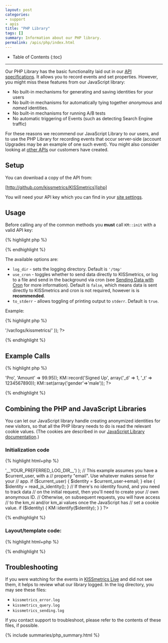 ```yaml
---
layout: post
categories:
- support
- apis
title: "PHP Library"
tags: []
summary: Information about our PHP library.
permalink: /apis/php/index.html
---
```

* Table of Contents
{:toc}
* * *

Our PHP Library has the basic functionality laid out in our [API specifications][specs]. It allows you to record events and set properties. However, you might miss these features from our JavaScript library:

* No built-in mechanisms for generating and saving identities for your users
* No built-in mechanisms for automatically tying together *anonymous* and *named* identities.
* No built-in mechanisms for running A/B tests
* No automatic triggering of Events (such as detecting Search Engine traffic)

For these reasons we recommend our JavaScript Library to our users, and to use the PHP Library for recording events that occur server-side (account Upgrades may be an example of one such event). You might also consider looking at [other APIs][other] our customers have created.

## Setup

You can download a copy of the API from:

[http://github.com/kissmetrics/KISSmetrics][php]

You will need your API key which you can find in your [site settings][site-settings].

## Usage

Before calling any of the common methods you **must** call `KM::init` with a valid API key:

{% highlight php %}
<?
 KM::init(string $KM_KEY [, array $options])
?>
{% endhighlight %}

The available options are:

* `log_dir` - sets the logging directory. Default is `'/tmp'`
* `use_cron` - toggles whether to send data directly to KISSmetrics, or log to a file and send in the background via cron (see [Sending Data with Cron][cron] for more information). Default is `false`, which means data is sent directly to KISSmetrics and cron is not required, however is is **recommended**.
* `to_stderr` - allows toggling of printing output to `stderr`. Default is `true`.

Example:

{% highlight php %}
<?
 KM::init("this is your key", array(
  'log_dir' => '/var/logs/kissmetrics/'
));
?>
{% endhighlight %}

## Example Calls

{% highlight php %}
<?php
  KM::identify('bob@bob.com');
  KM::record('Viewed Homepage');
  KM::record('Signed Up', array('Plan' => 'Pro', 'Amount' => 99.95));
  KM::record('Signed Up', array('_d' => 1, '_t' => 1234567890));
  KM::set(array('gender'=>'male'));
?>
{% endhighlight %}

## Combining the PHP and JavaScript Libraries

You can let our JavaScript library handle creating anonymized identities for new visitors, so that all the PHP library needs to do is read the relevant cookie values. (The cookies are described in our [JavaScript Library documentation][js-cookies].)

### Initialization code

{% highlight html+php %}
<?php
require 'km.php';

function read_js_identity() {
  if (isset($_COOKIE['km_ni'])) {
    return $_COOKIE['km_ni'];
  } else if (isset($_COOKIE['km_ai'])) {
    return $_COOKIE['km_ai'];
  }
}

function km_init() {
  KM::init(
    '__REPLACE_WITH_YOUR_API_KEY__',
    array('log_dir' => '__YOUR_PREFERRED_LOG_DIR__')
  );

  // This example assumes you have a $current_user, with a
  // property "email". Use whatever makes sense for your
  // app.
  if ($current_user) {
    $identity = $current_user->email;
  } else {
    $identity = read_js_identity();
  }

  // If there's no identity found, and you need to track data
  // on the initial request, then you'll need to create your
  // own anonymous ID.
  // Otherwise, on subsequent requests, you will have access
  // to the km_ni and/or km_ai values once the JavaScript has
  // set a cookie value.
  if ($identity) {
    KM::identify($identity);
  }
}
?>
{% endhighlight %}

### Layout/template code:

{% highlight html+php %}
<?php if ($identity) { ?>
  <script type="text/javascript">
    var _kmq = _kmq || [];
    _kmq.push(['identify', '<?php echo $identity ?>']);
  </script>
<?php } ?>
{% endhighlight %}

## Troubleshooting

If you were watching for the events in [KISSmetrics Live][live] and did not see them, it helps to review what our library logged. In the log directory, you may see these files:

* `kissmetrics_error.log`
* `kissmetrics_query.log`
* `kissmetrics_sending.log`

If you contact support to troubleshoot, please refer to the contents of these files, if possible.

{% include summaries/php_summary.html %}

[specs]: /apis/specifications
[identity]: /getting-started/understanding-identities
[other]: /apis/other
[live]: /tools/live
[site-settings]:https://app.kissmetrics.com/settings
[php]: http://github.com/kissmetrics/KISSmetrics
[cron]: /apis/cron
[js-cookies]: /apis/javascript/#cookies
